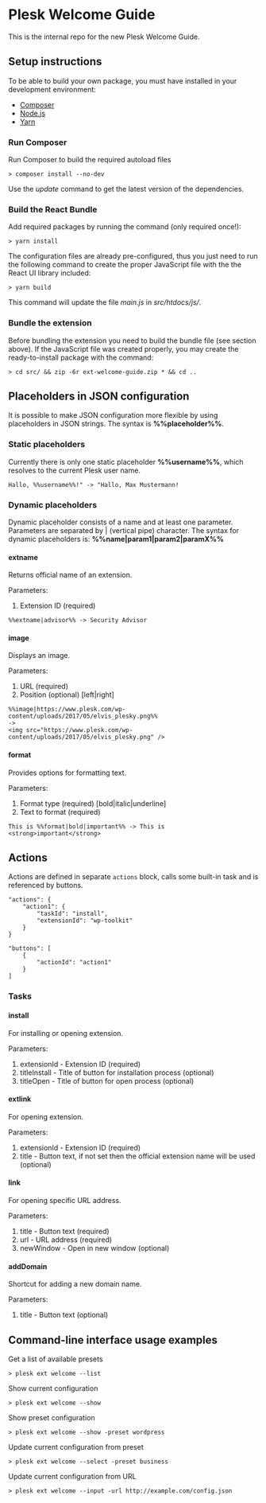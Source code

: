 # Plesk Welcome Guide

This is the internal repo for the new Plesk Welcome Guide.

## Setup instructions

To be able to build your own package, you must have installed in your development environment:

* [Composer](https://getcomposer.org/)
* [Node.js](https://nodejs.org/en/)
* [Yarn](https://yarnpkg.com/en/)

### Run Composer

Run Composer to build the required autoload files

```
> composer install --no-dev
```

Use the _update_ command to get the latest version of the dependencies.

### Build the React Bundle

Add required packages by running the command (only required once!): 

```
> yarn install
```

The configuration files are already pre-configured, thus you just need to run the following command to create the proper JavaScript file with the the React UI library included:

```
> yarn build
```

This command will update the file _main.js_ in _src/htdocs/js/_.

### Bundle the extension

Before bundling the extension you need to build the bundle file (see section above). If the JavaScript file was created properly, you may create the ready-to-install package with the command:

```
> cd src/ && zip -6r ext-welcome-guide.zip * && cd ..
```

## Placeholders in JSON configuration

It is possible to make JSON configuration more flexible by using placeholders in JSON strings. The syntax is **%%placeholder%%**.

### Static placeholders

Currently there is only one static placeholder **%%username%%**, which resolves to the current Plesk user name.

```
Hallo, %%username%%!" -> "Hallo, Max Mustermann!
```

### Dynamic placeholders

Dynamic placeholder consists of a name and at least one parameter. Parameters are separated by | (vertical pipe) character. The syntax for dynamic placeholders is: **%%name|param1|param2|paramX%%**

#### extname

Returns official name of an extension.

Parameters:
1. Extension ID (required)

```
%%extname|advisor%% -> Security Advisor
```

#### image

Displays an image.

Parameters:
1. URL (required)
2. Position (optional) [left|right]

```
%%image|https://www.plesk.com/wp-content/uploads/2017/05/elvis_plesky.png%%
->
<img src="https://www.plesk.com/wp-content/uploads/2017/05/elvis_plesky.png" />
```

#### format

Provides options for formatting text.

Parameters:
1. Format type (required) [bold|italic|underline]
2. Text to format (required)

```
This is %%format|bold|important%% -> This is <strong>important</strong>
```

## Actions

Actions are defined in separate `actions` block, calls some built-in task and is referenced by buttons.

```
"actions": {
    "action1": {
        "taskId": "install",
        "extensionId": "wp-toolkit"
    }
}
```

```
"buttons": [
    {
        "actionId": "action1"
    }
]
```

### Tasks

#### install

For installing or opening extension.

Parameters:
1. extensionId - Extension ID (required)
2. titleInstall - Title of button for installation process (optional)
3. titleOpen - Title of button for open process (optional)

#### extlink

For opening extension.

Parameters:
1. extensionId - Extension ID (required)
2. title - Button text, if not set then the official extension name will be used (optional)

#### link

For opening specific URL address.

Parameters:
1. title - Button text (required)
2. url - URL address (required)
3. newWindow - Open in new window (optional)

#### addDomain

Shortcut for adding a new domain name.

Parameters:
1. title  - Button text (optional)

## Command-line interface usage examples

Get a list of available presets

```
> plesk ext welcome --list
```

Show current configuration

```
> plesk ext welcome --show
```

Show preset configuration

```
> plesk ext welcome --show -preset wordpress
```

Update current configuration from preset

```
> plesk ext welcome --select -preset business
```

Update current configuration from URL

```
> plesk ext welcome --input -url http://example.com/config.json
```
